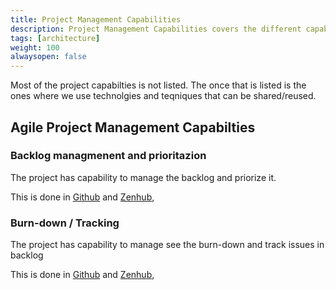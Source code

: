 ```yaml
---
title: Project Management Capabilities
description: Project Management Capabilities covers the different capabilities to mange the project.
tags: [architecture]
weight: 100
alwaysopen: false
---
```


Most of the project capabilties is not listed. 
The once that is listed is the ones where we use technolgies and teqniques that can be shared/reused.


## Agile Project Management Capabilties


### Backlog managmenent and prioritazion
The project has capability to manage the backlog and priorize it.

This is done in [Github](https://github.com/Altinn/altinn-studio/issues) and [Zenhub](https://www.zenhub.com/), 

### Burn-down / Tracking
The project has capability to manage see the burn-down and track issues in backlog

This is done in [Github](https://github.com/Altinn/altinn-studio/issues) and [Zenhub](https://www.zenhub.com/), 
